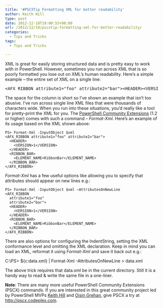 ```yaml
---
title: '#PSCXTip Formatting XML for better readability'
author: Keith Hill
type: post
date: 2012-12-18T19:00:53+00:00
url: /2012/12/18/pscxtip-formatting-xml-for-better-readability/
categories:
  - Tips and Tricks
tags:
  - Tips and Tricks

---
```

XML is great for easily storing structured data and is pretty easy to work with in PowerShell. However, sometimes you run across XML that is so poorly formatted you lose out on XML’s human readability. Here’s a simple example – the entire set of XML on a single line:

<pre class="brush: powershell; title: ; notranslate" title="">&lt;AFX_RIBBON attribute1="foo" attribute2="bar"&gt;&lt;HEADER&gt;&lt;VERSION&gt;1&lt;/VERSION&gt;&lt;/HEADER&gt;&lt;RIBBON_BAR&gt;&lt;ELEMENT_NAME&gt;RibbonBar&lt;/ELEMENT_NAME&gt;&lt;/RIBBON_BAR&gt;&lt;/AFX_RIBBON&gt;
</pre>

The space for the column is short so I’ve shown an example that isn’t too abusive. I’ve run across single line XML files that were thousands of characters wide. When you run into these situations, you’d really like a tool for pretty-print the XML for you. The <a href="http://pscx.codeplex.com" target="_blank">PowerShell Community Extensions</a> (1.2 or higher) comes with such a command – _Format-Xml_. Here’s an example of its usage based on the XML shown above:

```
PS> Format-Xml -InputObject $xml
<AFX_RIBBON attribute1="foo" attribute2="bar">
  <HEADER>
    <VERSION>1</VERSION>
  </HEADER>
  <RIBBON_BAR>
    <ELEMENT_NAME>RibbonBar</ELEMENT_NAME>
  </RIBBON_BAR>
</AFX_RIBBON>
```

_Format-Xml_ has a few useful options like allowing you to specify that attributes should appear on new lines e.g.:

```
PS> Format-Xml -InputObject $xml –AttributesOnNewLine
<AFX_RIBBON
  attribute1="foo"
  attribute2="bar">
  <HEADER>
    <VERSION>1</VERSION>
  </HEADER>
  <RIBBON_BAR>
    <ELEMENT_NAME>RibbonBar</ELEMENT_NAME>
  </RIBBON_BAR>
</AFX_RIBBON>
```

There are also options for configuring the IndentString, setting the XML conformance level and omitting the XML declaration. Keep in mind you can load an XML, reformat it using _Format-Xml_ and save it back out e.g.:

C:\PS> ${c:data.xml} | Format-Xml -AttributesOnNewLine > data.xml

The above trick requires that data.xml be in the current directory. Still it is a handy way to read & write the same file in a one-liner.

**Note**: There are many more useful PowerShell Community Extensions (PSCX) commands. If you are interested in this great community project led by PowerShell MVPs <a title="Keith Hill's blog" href="http://rkeithhill.wordpress.com" target="_blank">Keith Hill</a> and <a title="Oisin Grehan's blog" href="http://www.nivot.org" target="_blank">Oisin Grehan</a>, give PSCX a try at <http://pscx.codeplex.com>.